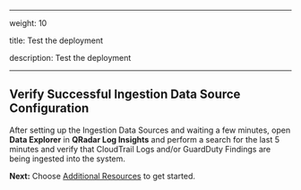 
---

weight: 10

title: Test the deployment

description: Test the deployment

---

 
## Verify Successful Ingestion Data Source Configuration
After setting up the Ingestion Data Sources and waiting a few minutes, open **Data Explorer** in **QRadar Log Insights** and perform a search for the last 5 minutes and verify that CloudTrail Logs and/or GuardDuty Findings are being ingested into the system.
    

**Next:** Choose [Additional Resources](/additional-resources/index.html) to get started.